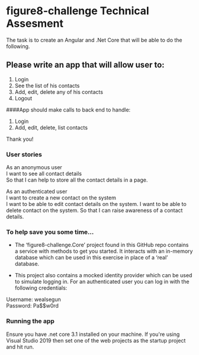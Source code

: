 # figure8-challenge Technical Assesment

The task is to create an Angular and .Net Core that will be able to do the following.
## Please write an app that will allow user to:
1. Login
2. See the list of his contacts
3. Add, edit, delete any of his contacts
4. Logout

####App should make calls to back end to handle:

1. Login
2. Add, edit, delete, list contacts

Thank you!

### User stories

As an anonymous user  
I want to see all contact details  
So that I can help to store all the contact details in a page.  

As an authenticated user  
I want to create a new contact on the system  
I want to be able to edit contact details on the system.
I want to be able to delete contact on the system.
So that I can raise awareness of a contact details.

### To help save you some time...

-   The ‘figure8-challenge.Core’ project found in this GitHub repo contains a service with methods to get you started. It interacts with an in-memory database which can be used in this exercise in place of a ‘real’ database. 

-   This project also contains a mocked identity provider which can be used to simulate logging in. For an authenticated user you can log in with the following credentials:  

Username: wealsegun  
Password: Pa$$w0rd

### Running the app
Ensure you have .net core 3.1 installed on your machine. If you're using Visual Studio 2019 then set one of the web projects as the startup project and hit run.